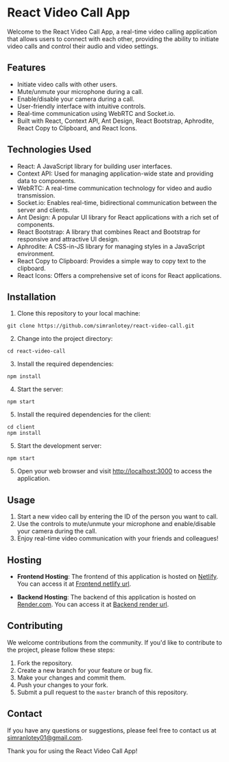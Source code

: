 # React Video Call App

Welcome to the React Video Call App, a real-time video calling application that allows users to connect with each other, providing the ability to initiate video calls and control their audio and video settings.

## Features

- Initiate video calls with other users.
- Mute/unmute your microphone during a call.
- Enable/disable your camera during a call.
- User-friendly interface with intuitive controls.
- Real-time communication using WebRTC and Socket.io.
- Built with React, Context API, Ant Design, React Bootstrap, Aphrodite, React Copy to Clipboard, and React Icons.

## Technologies Used

- React: A JavaScript library for building user interfaces.
- Context API: Used for managing application-wide state and providing data to components.
- WebRTC: A real-time communication technology for video and audio transmission.
- Socket.io: Enables real-time, bidirectional communication between the server and clients.
- Ant Design: A popular UI library for React applications with a rich set of components.
- React Bootstrap: A library that combines React and Bootstrap for responsive and attractive UI design.
- Aphrodite: A CSS-in-JS library for managing styles in a JavaScript environment.
- React Copy to Clipboard: Provides a simple way to copy text to the clipboard.
- React Icons: Offers a comprehensive set of icons for React applications.

## Installation

1. Clone this repository to your local machine:

```
git clone https://github.com/simranlotey/react-video-call.git
```

2. Change into the project directory:

```
cd react-video-call
```

3. Install the required dependencies:

```
npm install
```

4. Start the server:

```
npm start
```

5. Install the required dependencies for the client:

```
cd client
npm install
```

5. Start the development server:

```
npm start
```

5. Open your web browser and visit [http://localhost:3000](http://localhost:3000) to access the application.

## Usage

1. Start a new video call by entering the ID of the person you want to call.
2. Use the controls to mute/unmute your microphone and enable/disable your camera during the call.
3. Enjoy real-time video communication with your friends and colleagues!

## Hosting

- **Frontend Hosting**: The frontend of this application is hosted on [Netlify](https://www.netlify.com/). You can access it at [Frontend netlify url](https://yourvideoshare.netlify.app/).

- **Backend Hosting**: The backend of this application is hosted on [Render.com](https://render.com/). You can access it at [Backend render url](https://video-call-server-gm7i.onrender.com).

## Contributing

We welcome contributions from the community. If you'd like to contribute to the project, please follow these steps:

1. Fork the repository.
2. Create a new branch for your feature or bug fix.
3. Make your changes and commit them.
4. Push your changes to your fork.
5. Submit a pull request to the `master` branch of this repository.

## Contact

If you have any questions or suggestions, please feel free to contact us at [simranlotey01@gmail.com](mailto:simranlotey01@gmail.com).

Thank you for using the React Video Call App!





